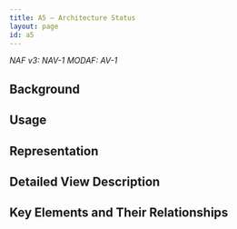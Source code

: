 ```yaml
---
title: A5 – Architecture Status
layout: page
id: a5
---
```


*NAF v3: NAV-1 MODAF: AV-1*

## Background

## Usage

## Representation

## Detailed View Description

## Key Elements and Their Relationships



